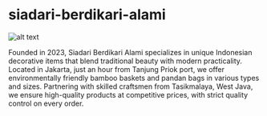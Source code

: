 # siadari-berdikari-alami

![alt text]([http://url/to/img.png](https://cdn.discordapp.com/attachments/1266959861686730924/1267061906653577297/image.png?ex=66aab69b&is=66a9651b&hm=f74a9c2b8abdb05f7cf035529865eeb0fbdc0a8360a991dceea0c58e672fa776&))

Founded in 2023, Siadari Berdikari Alami specializes in unique Indonesian decorative items that blend traditional beauty with modern practicality. Located in Jakarta, just an hour from Tanjung Priok port, we offer environmentally friendly bamboo baskets and pandan bags in various types and sizes. Partnering with skilled craftsmen from Tasikmalaya, West Java, we ensure high-quality products at competitive prices, with strict quality control on every order.


